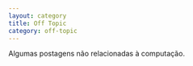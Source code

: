 ```yaml
---
layout: category
title: Off Topic
category: off-topic
---
```


Algumas postagens não relacionadas à computação.
